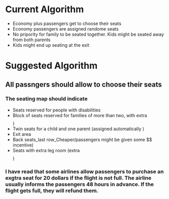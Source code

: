 # Current Algorithm

* Economy plus passengers get to choose their seats
* Economy passengers are assigned randome seats
* No pripority for family to be seated together. Kids might be seated away from both parents
* Kids might end up seating at the exit

# Suggested Algorithm

## All passngers should allow to choose their seats
### The seating map should indicate 
* Seats reserved for people with disabilities
* Block of seats reserved for families of more than two,  with extra $$$$)
* Twin seats for a child and one parent (assigned automatically )
* Exit area
* Back seats_last row_Cheaper/passengers might be given some $$ incentive)
* Seats with extra leg room (extra $$$$)

### I have read that some airlines allow passengers to purchase an exgtra seat for 20 dollars if the flight is not full. The airline usually informs the passengers 48 hours in advance. If the flight gets full, they will refund them. 
